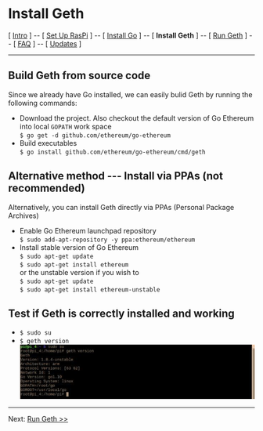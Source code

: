 # Install Geth
[ [Intro](README.md) ] -- [ [Set Up RasPi](pi_setup.md) ] -- [ [Install Go](go_install.md) ] -- [ **Install Geth** ]  -- [ [Run Geth](geth_run.md) ] -- [ [FAQ](faq.md) ] -- [ [Updates](raspi_updates.md) ]

-----
## Build Geth from source code
Since we already have Go installed, we can easily bulid Geth by running the following commands:
- Download the project. Also checkout the default version of Go Ethereum into local `GOPATH` work space
  <br/>`$ go get -d github.com/ethereum/go-ethereum`
- Build executables<br/>`$ go install github.com/ethereum/go-ethereum/cmd/geth`

## Alternative method --- Install via PPAs (not recommended)
Alternatively, you can install Geth directly via PPAs (Personal Package Archives)
- Enable Go Ethereum launchpad repository<br/>`$ sudo add-apt-repository -y ppa:ethereum/ethereum`
- Install stable version of Go Ethereum
<br/>`$ sudo apt-get update`
<br/>`$ sudo apt-get install ethereum`
<br/>or the unstable version if you wish to
<br/>`$ sudo apt-get update`
<br/>`$ sudo apt-get install ethereum-unstable`

## Test if Geth is correctly installed and working
- `$ sudo su`
- `$ geth version`
<br/>![1](pics/geth_install/1.jpg)
-----

Next: [Run Geth >>](geth_run.md)
